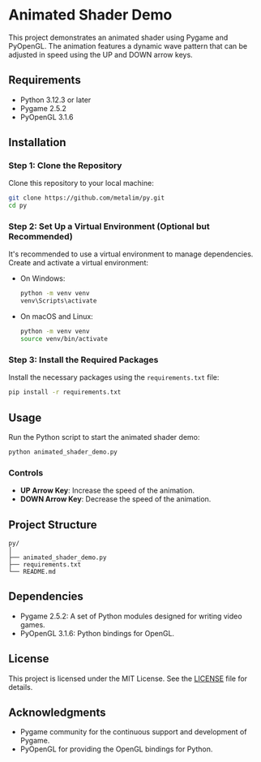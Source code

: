 # Animated Shader Demo

This project demonstrates an animated shader using Pygame and PyOpenGL. The animation features a dynamic wave pattern that can be adjusted in speed using the UP and DOWN arrow keys.

## Requirements

- Python 3.12.3 or later
- Pygame 2.5.2
- PyOpenGL 3.1.6

## Installation

### Step 1: Clone the Repository

Clone this repository to your local machine:

```bash
git clone https://github.com/metalim/py.git
cd py
```

### Step 2: Set Up a Virtual Environment (Optional but Recommended)

It's recommended to use a virtual environment to manage dependencies. Create and activate a virtual environment:

- On Windows:
  ```bash
  python -m venv venv
  venv\Scripts\activate
  ```

- On macOS and Linux:
  ```bash
  python -m venv venv
  source venv/bin/activate
  ```

### Step 3: Install the Required Packages

Install the necessary packages using the `requirements.txt` file:

```bash
pip install -r requirements.txt
```

## Usage

Run the Python script to start the animated shader demo:

```bash
python animated_shader_demo.py
```

### Controls

- **UP Arrow Key**: Increase the speed of the animation.
- **DOWN Arrow Key**: Decrease the speed of the animation.

## Project Structure

```plaintext
py/
│
├── animated_shader_demo.py
├── requirements.txt
└── README.md
```

## Dependencies

- Pygame 2.5.2: A set of Python modules designed for writing video games.
- PyOpenGL 3.1.6: Python bindings for OpenGL.

## License

This project is licensed under the MIT License. See the [LICENSE](LICENSE) file for details.

## Acknowledgments

- Pygame community for the continuous support and development of Pygame.
- PyOpenGL for providing the OpenGL bindings for Python.
